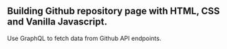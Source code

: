 ## Building Github repository page with HTML, CSS and Vanilla Javascript. 
Use GraphQL to fetch data from Github API endpoints.
